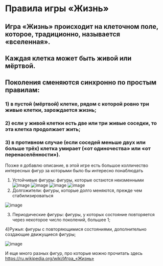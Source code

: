 # Правила игры «Жизнь»

## Игра «Жизнь» происходит на клеточном поле, которое, традиционно, называется «вселенная».
## Каждая клетка может быть живой или мёртвой.
## Поколения сменяются синхронно по простым правилам:
### 1) в пустой (мёртвой) клетке, рядом с которой ровно три живые клетки, зарождается жизнь;
### 2) если у живой клетки есть две или три живые соседки, то эта клетка продолжает жить; 
### 3) в противном случае (если соседей меньше двух или больше трёх) клетка умирает («от одиночества» или «от перенаселённости»).

Позже я добавлю описание, в этой игре есть большое колличество интересных фигур за которыми было бы интересно понаблюдать 
1) Устойчивые фигуры: фигуры, которые остаются неизменными  
![image](https://user-images.githubusercontent.com/91778269/169663882-e2225999-78a2-4b1e-9d0e-5b3ba9cc6ccf.png) ![image](https://user-images.githubusercontent.com/91778269/169663911-d2171aeb-18f1-4ba8-898b-8fe61fdeb014.png) ![image](https://user-images.githubusercontent.com/91778269/169663933-bb8798d7-574e-4865-8bc3-e6e1ee9dd9ef.png) ![image](https://user-images.githubusercontent.com/91778269/169663941-8af47978-a04f-40b5-bdc7-6969803d7325.png)
2) Долгожители: фигуры, которые долго меняются, прежде чем стабилизироваться

![image](https://user-images.githubusercontent.com/91778269/169663994-1d113a52-b803-49ef-a67e-b8839680ae0b.png) 

3) Периодические фигуры: фигуры, у которых состояние повторяется через некоторое число поколений, большее 1;

4)Ружья: фигуры с повторяющимися состояниями, дополнительно создающие движущиеся фигуры;

![image](https://user-images.githubusercontent.com/91778269/169664109-99caa8c6-b9d8-4d0a-a3bd-5e5adbdab4ce.png)

И еще много разных фигур, про которые можно прочитать здесь https://ru.wikipedia.org/wiki/Игра_«Жизнь»





